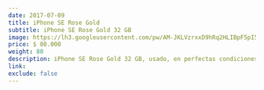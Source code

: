 ```yaml
---
date: 2017-07-09
title: iPhone SE Rose Gold
subtitle: iPhone SE Rose Gold 32 GB
image: https://lh3.googleusercontent.com/pw/AM-JKLVzrxxD9hRq2HLIBpF5pI5dpDNO7bhnZHtPDzoaPPI2Zq9LM-OJMjV17Rnk64RTgbjVRUuJ3wPChLpO6vp9vKVHkurbJMxVj3hUa1JMKgqMgVht5i5n654FGhNWQaD-yJKf19J9Mt6MoStlluCXoRgKmw=w466-h621-no?authuser=0
price: $ 80.000
weight: 80
description: iPhone SE Rose Gold 32 GB, usado, en perfectas condiciones, con lamina protectora y carcasa
link: 
exclude: false
---
```

